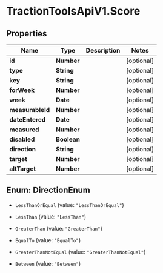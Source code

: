 # TractionToolsApiV1.Score

## Properties
Name | Type | Description | Notes
------------ | ------------- | ------------- | -------------
**id** | **Number** |  | [optional] 
**type** | **String** |  | [optional] 
**key** | **String** |  | [optional] 
**forWeek** | **Number** |  | [optional] 
**week** | **Date** |  | [optional] 
**measurableId** | **Number** |  | [optional] 
**dateEntered** | **Date** |  | [optional] 
**measured** | **Number** |  | [optional] 
**disabled** | **Boolean** |  | [optional] 
**direction** | **String** |  | [optional] 
**target** | **Number** |  | [optional] 
**altTarget** | **Number** |  | [optional] 


<a name="DirectionEnum"></a>
## Enum: DirectionEnum


* `LessThanOrEqual` (value: `"LessThanOrEqual"`)

* `LessThan` (value: `"LessThan"`)

* `GreaterThan` (value: `"GreaterThan"`)

* `EqualTo` (value: `"EqualTo"`)

* `GreaterThanNotEqual` (value: `"GreaterThanNotEqual"`)

* `Between` (value: `"Between"`)




